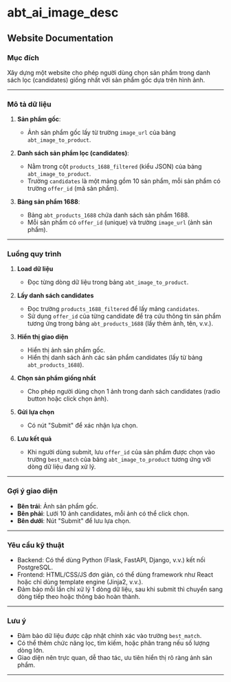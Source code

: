 # abt_ai_image_desc 

## Website Documentation

### Mục đích

Xây dựng một website cho phép người dùng chọn sản phẩm trong danh sách lọc (candidates) giống nhất với sản phẩm gốc dựa trên hình ảnh.

---

### Mô tả dữ liệu

1. **Sản phẩm gốc**:  
   - Ảnh sản phẩm gốc lấy từ trường `image_url` của bảng `abt_image_to_product`.

2. **Danh sách sản phẩm lọc (candidates)**:  
   - Nằm trong cột `products_1688_filtered` (kiểu JSON) của bảng `abt_image_to_product`.
   - Trường `candidates` là một mảng gồm 10 sản phẩm, mỗi sản phẩm có trường `offer_id` (mã sản phẩm).

3. **Bảng sản phẩm 1688**:  
   - Bảng `abt_products_1688` chứa danh sách sản phẩm 1688.
   - Mỗi sản phẩm có `offer_id` (unique) và trường `image_url` (ảnh sản phẩm).

---

### Luồng quy trình

1. **Load dữ liệu**  
   - Đọc từng dòng dữ liệu trong bảng `abt_image_to_product`.

2. **Lấy danh sách candidates**  
   - Đọc trường `products_1688_filtered` để lấy mảng `candidates`.
   - Sử dụng `offer_id` của từng candidate để tra cứu thông tin sản phẩm tương ứng trong bảng `abt_products_1688` (lấy thêm ảnh, tên, v.v.).

3. **Hiển thị giao diện**  
   - Hiển thị ảnh sản phẩm gốc.
   - Hiển thị danh sách ảnh các sản phẩm candidates (lấy từ bảng `abt_products_1688`).

4. **Chọn sản phẩm giống nhất**  
   - Cho phép người dùng chọn 1 ảnh trong danh sách candidates (radio button hoặc click chọn ảnh).

5. **Gửi lựa chọn**  
   - Có nút "Submit" để xác nhận lựa chọn.

6. **Lưu kết quả**  
   - Khi người dùng submit, lưu `offer_id` của sản phẩm được chọn vào trường `best_match` của bảng `abt_image_to_product` tương ứng với dòng dữ liệu đang xử lý.

---

### Gợi ý giao diện

- **Bên trái**: Ảnh sản phẩm gốc.
- **Bên phải**: Lưới 10 ảnh candidates, mỗi ảnh có thể click chọn.
- **Bên dưới**: Nút "Submit" để lưu lựa chọn.

---

### Yêu cầu kỹ thuật

- Backend: Có thể dùng Python (Flask, FastAPI, Django, v.v.) kết nối PostgreSQL.
- Frontend: HTML/CSS/JS đơn giản, có thể dùng framework như React hoặc chỉ dùng template engine (Jinja2, v.v.).
- Đảm bảo mỗi lần chỉ xử lý 1 dòng dữ liệu, sau khi submit thì chuyển sang dòng tiếp theo hoặc thông báo hoàn thành.

---

### Lưu ý

- Đảm bảo dữ liệu được cập nhật chính xác vào trường `best_match`.
- Có thể thêm chức năng lọc, tìm kiếm, hoặc phân trang nếu số lượng dòng lớn.
- Giao diện nên trực quan, dễ thao tác, ưu tiên hiển thị rõ ràng ảnh sản phẩm.

---
